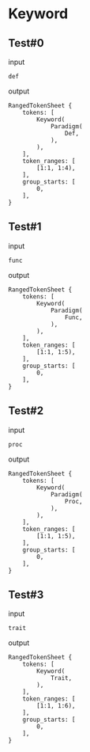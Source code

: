 # Keyword

## Test#0

input

```husky
def
```

output

```husky
RangedTokenSheet {
    tokens: [
        Keyword(
            Paradigm(
                Def,
            ),
        ),
    ],
    token_ranges: [
        [1:1, 1:4),
    ],
    group_starts: [
        0,
    ],
}
```

## Test#1

input

```husky
func
```

output

```husky
RangedTokenSheet {
    tokens: [
        Keyword(
            Paradigm(
                Func,
            ),
        ),
    ],
    token_ranges: [
        [1:1, 1:5),
    ],
    group_starts: [
        0,
    ],
}
```

## Test#2

input

```husky
proc
```

output

```husky
RangedTokenSheet {
    tokens: [
        Keyword(
            Paradigm(
                Proc,
            ),
        ),
    ],
    token_ranges: [
        [1:1, 1:5),
    ],
    group_starts: [
        0,
    ],
}
```

## Test#3

input

```husky
trait
```

output

```husky
RangedTokenSheet {
    tokens: [
        Keyword(
            Trait,
        ),
    ],
    token_ranges: [
        [1:1, 1:6),
    ],
    group_starts: [
        0,
    ],
}
```
